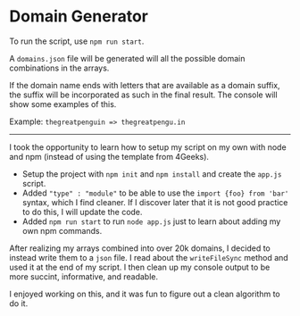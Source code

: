 # Domain Generator
To run the script, use `npm run start`.

A `domains.json` file will be generated will all the possible domain combinations in the arrays.

If the domain name ends with letters that are available as a domain suffix, the suffix will be incorporated as such in the final result. The console will show some examples of this.

Example: `thegreatpenguin => thegreatpengu.in`

---

I took the opportunity to learn how to setup my script on my own with node and npm (instead of using the template from 4Geeks).
- Setup the project with `npm init` and `npm install` and create the `app.js` script.
- Added `"type" : "module"` to be able to use the `import {foo} from 'bar'` syntax, which I find cleaner. If I discover later that it is not good practice to do this, I will update the code.
- Added `npm run start` to run `node app.js` just to learn about adding my own npm commands.

After realizing my arrays combined into over 20k domains, I decided to instead write them to a `json` file. I read about the `writeFileSync` method and used it at the end of my script. I then clean up my console output to be more succint, informative, and readable. 

I enjoyed working on this, and it was fun to figure out a clean algorithm to do it.
